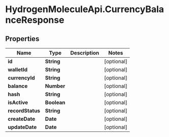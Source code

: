 # HydrogenMoleculeApi.CurrencyBalanceResponse

## Properties
Name | Type | Description | Notes
------------ | ------------- | ------------- | -------------
**id** | **String** |  | [optional] 
**walletId** | **String** |  | [optional] 
**currencyId** | **String** |  | [optional] 
**balance** | **Number** |  | [optional] 
**hash** | **String** |  | [optional] 
**isActive** | **Boolean** |  | [optional] 
**recordStatus** | **String** |  | [optional] 
**createDate** | **Date** |  | [optional] 
**updateDate** | **Date** |  | [optional] 


